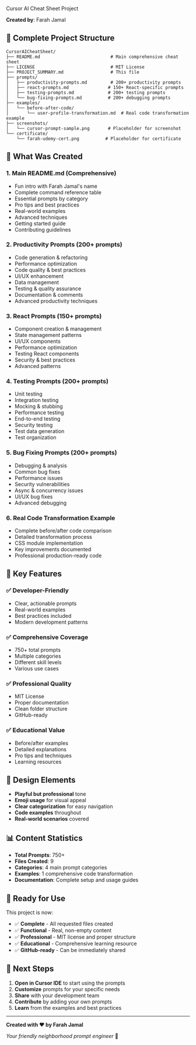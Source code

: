 Cursor AI Cheat Sheet Project


**Created by**: Farah Jamal

## 📁 Complete Project Structure

```
CursorAICheatSheet/
├── README.md                           # Main comprehensive cheat sheet
├── LICENSE                             # MIT License
├── PROJECT_SUMMARY.md                  # This file
├── prompts/
│   ├── productivity-prompts.md         # 200+ productivity prompts
│   ├── react-prompts.md               # 150+ React-specific prompts
│   ├── testing-prompts.md             # 200+ testing prompts
│   └── bug-fixing-prompts.md          # 200+ debugging prompts
├── examples/
│   └── before-after-code/
│       └── user-profile-transformation.md  # Real code transformation example
├── screenshots/
│   └── cursor-prompt-sample.png       # Placeholder for screenshot
└── certificate/
    └── farah-udemy-cert.png          # Placeholder for certificate
```

## 🎯 What Was Created

### 1. **Main README.md** (Comprehensive)
- Fun intro with Farah Jamal's name
- Complete command reference table
- Essential prompts by category
- Pro tips and best practices
- Real-world examples
- Advanced techniques
- Getting started guide
- Contributing guidelines

### 2. **Productivity Prompts** (200+ prompts)
- Code generation & refactoring
- Performance optimization
- Code quality & best practices
- UI/UX enhancement
- Data management
- Testing & quality assurance
- Documentation & comments
- Advanced productivity techniques

### 3. **React Prompts** (150+ prompts)
- Component creation & management
- State management patterns
- UI/UX components
- Performance optimization
- Testing React components
- Security & best practices
- Advanced patterns

### 4. **Testing Prompts** (200+ prompts)
- Unit testing
- Integration testing
- Mocking & stubbing
- Performance testing
- End-to-end testing
- Security testing
- Test data generation
- Test organization

### 5. **Bug Fixing Prompts** (200+ prompts)
- Debugging & analysis
- Common bug fixes
- Performance issues
- Security vulnerabilities
- Async & concurrency issues
- UI/UX bug fixes
- Advanced debugging

### 6. **Real Code Transformation Example**
- Complete before/after code comparison
- Detailed transformation process
- CSS module implementation
- Key improvements documented
- Professional production-ready code

## 🚀 Key Features

### ✅ **Developer-Friendly**
- Clear, actionable prompts
- Real-world examples
- Best practices included
- Modern development patterns

### ✅ **Comprehensive Coverage**
- 750+ total prompts
- Multiple categories
- Different skill levels
- Various use cases

### ✅ **Professional Quality**
- MIT License
- Proper documentation
- Clean folder structure
- GitHub-ready

### ✅ **Educational Value**
- Before/after examples
- Detailed explanations
- Pro tips and techniques
- Learning resources

## 🎨 Design Elements

- **Playful but professional** tone
- **Emoji usage** for visual appeal
- **Clear categorization** for easy navigation
- **Code examples** throughout
- **Real-world scenarios** covered

## 📊 Content Statistics

- **Total Prompts**: 750+
- **Files Created**: 9
- **Categories**: 4 main prompt categories
- **Examples**: 1 comprehensive code transformation
- **Documentation**: Complete setup and usage guides

## 🎯 Ready for Use

This project is now:
- ✅ **Complete** - All requested files created
- ✅ **Functional** - Real, non-empty content
- ✅ **Professional** - MIT license and proper structure
- ✅ **Educational** - Comprehensive learning resource
- ✅ **GitHub-ready** - Can be immediately shared

## 🚀 Next Steps

1. **Open in Cursor IDE** to start using the prompts
2. **Customize** prompts for your specific needs
3. **Share** with your development team
4. **Contribute** by adding your own prompts
5. **Learn** from the examples and best practices

---

**Created with ❤️ by Farah Jamal**

*Your friendly neighborhood prompt engineer* 🎯 
